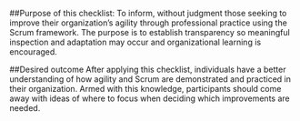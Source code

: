 ##Purpose of this checklist:
To inform, without judgment those seeking to improve their organization’s agility through professional practice using the Scrum framework. The purpose is to establish transparency so meaningful inspection and adaptation may occur and organizational learning is encouraged.

##Desired outcome
After applying this checklist, individuals have a better understanding of how agility and Scrum are demonstrated and practiced in their organization. Armed with this knowledge, participants should come away with ideas of where to focus when deciding which improvements are needed.
